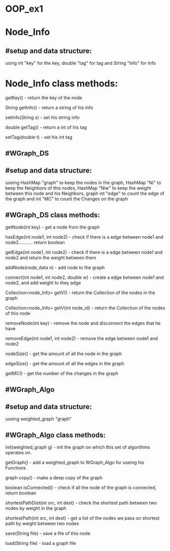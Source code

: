 # OOP_ex1
# Node_Info

#setup and data structure:
--------
 using int "key" for the key, double "tag" for tag and String "Info" for Info
# Node_Info class methods:


getKey() - return the key of the node
      
String getInfo() - return a string of his info 
    
setInfo(String s) - set his string info 
    
double getTag() - return a int of his tag 
    
setTag(double t) - set his int tag 


#WGraph_DS
--------
#setup and data structure:
--------
useing HashMap "graph" to keep the nodes in the graph, HashMap "Ni" to keep the Neighbors of this nodes, HashMap "Niw" to keep the weight between this node and his Neighbors, graph int "edge" to count the edge of the graph and int "MC" to count the Changes on the graph

#WGraph_DS class methods:
--------
getNode(int key) - get a node from the graph

hasEdge(int node1, int node2) - check if there is a edge between node1 and node2........... return boolean

getEdge(int node1, int node2) - check if there is a edge between node1 and node2 and return the weight between them

addNode(node_data n) - add node to the graph

connect(int node1, int node2, double w) - create a edge between node1 and node2, and add weight to they adge

Collection<node_Info> getV() - return the Collection of the nodes in the graph

Collection<node_Info> getV(int node_id) - return the Collection of the nodes of this node

removeNode(int key) - remove the node and disconnect the edges that he have

removeEdge(int node1, int node2) - remove the edge between node1 and node2

nodeSize() - get the amount of all the node in the graph

edgeSize() - get the amount of all the edges in the graph

getMC() -  get the number of the changes in the graph

#WGraph_Algo
--------
#setup and data structure:
--------
useing weighted_graph "graph"

#WGraph_Algo class methods:
--------

init(weighted_graph g) - init the graph on which this set of algorithms operates on.

getGraph() - add a weighted_graph to WGraph_Algo for useing his Functions 


graph copy() - make a deep copy of the graph


boolean isConnected() - check if all the node of the graph is connected, return boolean

shortestPathDist(int src, int dest) - check the shortest path between two nodes by weight in the graph

shortestPath(int src, int dest) - get a list of the nodes we pass on shortest path by weight between two nodes

save(String file) - save a file of this node

load(String file) - load a graph file 
